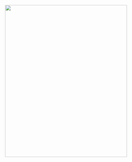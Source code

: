<img src="https://user-images.githubusercontent.com/111780029/218448461-6dd4215a-6263-43e0-b234-aa76fd1a046d.png)" width="400px" height="500px">
